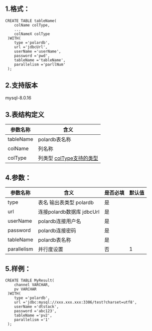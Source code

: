 ## 1.格式：
```
CREATE TABLE tableName(
    colName colType,
    ...
    colNameX colType
 )WITH(
    type ='polardb',
    url ='jdbcUrl',
    userName ='userName',
    password ='pwd',
    tableName ='tableName',
    parallelism ='parllNum'
 );

```

## 2.支持版本
 mysql-8.0.16
 
## 3.表结构定义
 
|参数名称|含义|
|----|---|
| tableName| polardb表名称|
| colName | 列名称|
| colType | 列类型 [colType支持的类型](../colType.md)|

## 4.参数：

|参数名称|含义|是否必填|默认值|
|----|----|----|----|
|type |表名 输出表类型 polardb|是||
|url | 连接polardb数据库 jdbcUrl |是||
|userName | polardb连接用户名 |是||
| password | polardb连接密码|是||
| tableName | polardb表名称|是||
| parallelism | 并行度设置|否|1|
  
## 5.样例：
```
CREATE TABLE MyResult(
    channel VARCHAR,
    pv VARCHAR
 )WITH(
    type ='polardb',
    url ='jdbc:mysql://xxx.xxx.xxx:3306/test?charset=utf8',
    userName ='dtstack',
    password ='abc123',
    tableName ='pv2',
    parallelism ='1'
 );
 ```